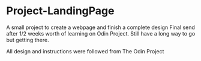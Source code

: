 # Project-LandingPage
A small project to create a webpage and finish a complete design
Final send after 1/2 weeks worth of learning on Odin Project.
Still have a long way to go but getting there.

All design and instructions were followed from The Odin Project

